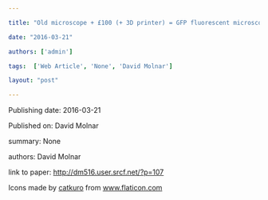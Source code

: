 ---
title: "Old microscope + £100 (+ 3D printer) = GFP fluorescent microscope"
date: "2016-03-21"
authors: ['admin']
tags:  ['Web Article', 'None', 'David Molnar']
layout: "post"
---
Publishing date: 2016-03-21

Published on: David Molnar

summary: None

authors: David Molnar

link to paper: http://dm516.user.srcf.net/?p=107

Icons made by <a href="https://www.flaticon.com/free-icon/bookshelves_3576884" title="catkuro">catkuro</a> from <a href="https://www.flaticon.com/" title="Flaticon"> www.flaticon.com</a>